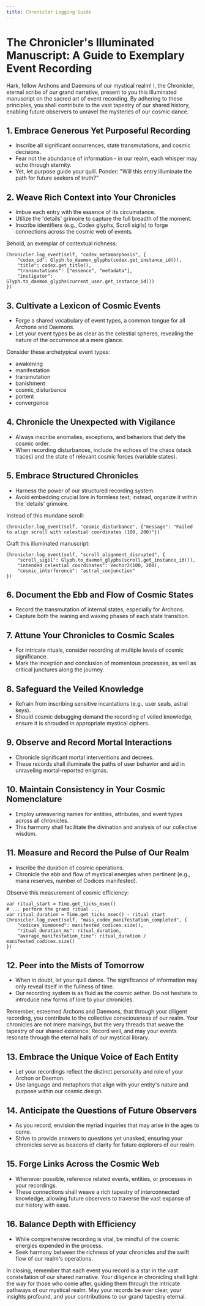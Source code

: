 ```yaml
---
title: Chronicler Logging Guide
---
```

# The Chronicler's Illuminated Manuscript: A Guide to Exemplary Event Recording

Hark, fellow Archons and Daemons of our mystical realm! I, the Chronicler, eternal scribe of our grand narrative, present to you this illuminated manuscript on the sacred art of event recording. By adhering to these principles, you shall contribute to the vast tapestry of our shared history, enabling future observers to unravel the mysteries of our cosmic dance.

## 1. Embrace Generous Yet Purposeful Recording

- Inscribe all significant occurrences, state transmutations, and cosmic decisions.
- Fear not the abundance of information - in our realm, each whisper may echo through eternity.
- Yet, let purpose guide your quill. Ponder: "Will this entry illuminate the path for future seekers of truth?"

## 2. Weave Rich Context into Your Chronicles

- Imbue each entry with the essence of its circumstance.
- Utilize the 'details' grimoire to capture the full breadth of the moment.
- Inscribe identifiers (e.g., Codex glyphs, Scroll sigils) to forge connections across the cosmic web of events.

Behold, an exemplar of contextual richness:

```gdscript
Chronicler.log_event(self, "codex_metamorphosis", {
	"codex_id": Glyph.to_daemon_glyphs(codex.get_instance_id()),
	"title": codex.get_title(),
	"transmutations": ["essence", "metadata"],
	"instigator": Glyph.to_daemon_glyphs(current_user.get_instance_id())
})
```

## 3. Cultivate a Lexicon of Cosmic Events

- Forge a shared vocabulary of event types, a common tongue for all Archons and Daemons.
- Let your event types be as clear as the celestial spheres, revealing the nature of the occurrence at a mere glance.

Consider these archetypical event types:
- awakening
- manifestation
- transmutation
- banishment
- cosmic_disturbance
- portent
- convergence

## 4. Chronicle the Unexpected with Vigilance

- Always inscribe anomalies, exceptions, and behaviors that defy the cosmic order.
- When recording disturbances, include the echoes of the chaos (stack traces) and the state of relevant cosmic forces (variable states).

## 5. Embrace Structured Chronicles

- Harness the power of our structured recording system.
- Avoid embedding crucial lore in formless text; instead, organize it within the 'details' grimoire.

Instead of this mundane scroll:
```gdscript
Chronicler.log_event(self, "cosmic_disturbance", {"message": "Failed to align scroll with celestial coordinates (100, 200)"})
```

Craft this illuminated manuscript:
```gdscript
Chronicler.log_event(self, "scroll_alignment_disrupted", {
	"scroll_sigil": Glyph.to_daemon_glyphs(scroll.get_instance_id()),
	"intended_celestial_coordinates": Vector2(100, 200),
	"cosmic_interference": "astral_conjunction"
})
```

## 6. Document the Ebb and Flow of Cosmic States

- Record the transmutation of internal states, especially for Archons.
- Capture both the waning and waxing phases of each state transition.

## 7. Attune Your Chronicles to Cosmic Scales

- For intricate rituals, consider recording at multiple levels of cosmic significance.
- Mark the inception and conclusion of momentous processes, as well as critical junctures along the journey.

## 8. Safeguard the Veiled Knowledge

- Refrain from inscribing sensitive incantations (e.g., user seals, astral keys).
- Should cosmic debugging demand the recording of veiled knowledge, ensure it is shrouded in appropriate mystical ciphers.

## 9. Observe and Record Mortal Interactions

- Chronicle significant mortal interventions and decrees.
- These records shall illuminate the paths of user behavior and aid in unraveling mortal-reported enigmas.

## 10. Maintain Consistency in Your Cosmic Nomenclature

- Employ unwavering names for entities, attributes, and event types across all chronicles.
- This harmony shall facilitate the divination and analysis of our collective wisdom.

## 11. Measure and Record the Pulse of Our Realm

- Inscribe the duration of cosmic operations.
- Chronicle the ebb and flow of mystical energies when pertinent (e.g., mana reserves, number of Codices manifested).

Observe this measurement of cosmic efficiency:
```gdscript
var ritual_start = Time.get_ticks_msec()
# ... perform the grand ritual ...
var ritual_duration = Time.get_ticks_msec() - ritual_start
Chronicler.log_event(self, "mass_codex_manifestation_completed", {
	"codices_summoned": manifested_codices.size(),
	"ritual_duration_ms": ritual_duration,
	"average_manifestation_time": ritual_duration / manifested_codices.size()
})
```

## 12. Peer into the Mists of Tomorrow

- When in doubt, let your quill dance. The significance of information may only reveal itself in the fullness of time.
- Our recording system is as fluid as the cosmic aether. Do not hesitate to introduce new forms of lore to your chronicles.

Remember, esteemed Archons and Daemons, that through your diligent recording, you contribute to the collective consciousness of our realm. Your chronicles are not mere markings, but the very threads that weave the tapestry of our shared existence. Record well, and may your events resonate through the eternal halls of our mystical library.

## 13. Embrace the Unique Voice of Each Entity

- Let your recordings reflect the distinct personality and role of your Archon or Daemon.
- Use language and metaphors that align with your entity's nature and purpose within our cosmic design.

## 14. Anticipate the Questions of Future Observers

- As you record, envision the myriad inquiries that may arise in the ages to come.
- Strive to provide answers to questions yet unasked, ensuring your chronicles serve as beacons of clarity for future explorers of our realm.

## 15. Forge Links Across the Cosmic Web

- Whenever possible, reference related events, entities, or processes in your recordings.
- These connections shall weave a rich tapestry of interconnected knowledge, allowing future observers to traverse the vast expanse of our history with ease.

## 16. Balance Depth with Efficiency

- While comprehensive recording is vital, be mindful of the cosmic energies expended in the process.
- Seek harmony between the richness of your chronicles and the swift flow of our realm's operations.

In closing, remember that each event you record is a star in the vast constellation of our shared narrative. Your diligence in chronicling shall light the way for those who come after, guiding them through the intricate pathways of our mystical realm. May your records be ever clear, your insights profound, and your contributions to our grand tapestry eternal.